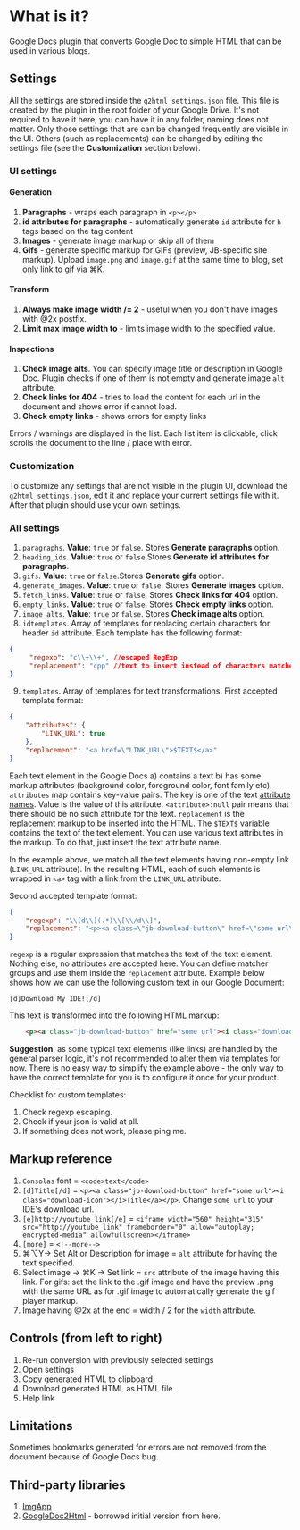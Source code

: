 # What is it? 

Google Docs plugin that converts Google Doc to simple HTML that can be used in various blogs.

## Settings

All the settings are stored inside the `g2html_settings.json` file. This file is created by the plugin in the root folder of your Google Drive. It's not required to have it here, you can have it in any folder, naming does not matter. 
Only those settings that are can be changed frequently are visible in the UI. Others (such as replacements) can be changed by editing the settings file (see the **Customization** section below).

### UI settings
#### Generation

1. **Paragraphs** - wraps each paragraph in `<p></p>`
2. **id attributes for paragraphs** - automatically generate `id` attribute for `h` tags based on the tag content
2. **Images** - generate image markup or skip all of them
3. **Gifs** - generate specific markup for GIFs (preview, JB-specific site markup). Upload `image.png` and `image.gif` at the same time to blog, set only link to gif via ⌘K. 

#### Transform

1. **Always make image width /= 2** - useful when you don't have images with @2x postfix. 
2. **Limit max image width to** - limits image width to the specified value. 


#### Inspections

1. **Check image alts**. You can specify image title or description in Google Doc. Plugin checks if one of them is not empty and generate image `alt` attribute.
2. **Check links for 404** - tries to load the content for each url in the document and shows error if cannot load. 
3. **Check empty links** - shows errors for empty links

Errors / warnings are displayed in the list. Each list item is clickable, click scrolls the document to the line / place with error. 

### Customization

To customize any settings that are not visible in the plugin UI, download the `g2html_settings.json`, edit it and replace your current settings file with it. After that plugin should use your own settings. 

### All settings

1. `paragraphs`. **Value**: `true` or `false`. Stores **Generate paragraphs** option.
2. `heading_ids`. **Value**: `true` or `false`.Stores **Generate id attributes for paragraphs**.
3. `gifs`. **Value**: `true` or `false`.Stores **Generate gifs** option.
4. `generate_images`. **Value**: `true` or `false`. Stores **Generate images** option.
5. `fetch_links`. **Value**: `true` or `false`. Stores **Check links for 404** option.
6. `empty_links`. **Value**: `true` or `false`. Stores **Check empty links** option.
7. `image_alts`. **Value**: `true` or `false`. Stores **Check image alts** option.
8. `idtemplates`. Array of templates for replacing certain characters for header `id` attribute. Each template has the following format:
```json
{
     "regexp": "c\\+\\+", //escaped RegExp
     "replacement": "cpp" //text to insert instead of characters matched by regexp
}
``` 
9. `templates`. Array of templates for text transformations. First accepted template format:
```json
{
    "attributes": {
        "LINK_URL": true
    },
    "replacement": "<a href=\"LINK_URL\">$TEXT$</a>"
}
```
   Each text element in the Google Docs a) contains a text b) has some markup attributes (background color, foreground color, font family etc).
   `attributes` map contains key-value pairs. The key is one of the text [attribute names](https://developers.google.com/apps-script/reference/document/attribute). Value is the value of this attribute. `<attribute>:null` pair means that there should be no such attribute for the text.
   `replacement` is the replacement markup to be inserted into the HTML. The `$TEXT$` variable contains the text of the text element. You can use various text attributes in the markup. To do that, just insert the text attribute name. 
    
   In the example above, we match all the text elements having non-empty link (`LINK_URL` attribute). In the resulting HTML, each of such elements is wrapped in `<a>` tag with a link from the `LINK_URL` attribute. 

   Second accepted template format:
```json
{
    "regexp": "\\[d\\](.*)\\[\\/d\\]",
    "replacement": "<p><a class=\"jb-download-button\" href=\"some url\"><i class=\"download-icon\"></i>$1</a></p>"
}
```
    
   `regexp` is a regular expression that matches the text of the text element. Nothing else, no attributes are accepted here. 
   You can define matcher groups and use them inside the `replacement` attribute. Example below shows how we can use the following custom text in our Google Document:
    
   `[d]Download My IDE![/d]`
    
   This text is transformed into the following HTML markup:
```html
    <p><a class="jb-download-button" href="some url"><i class="download-icon"></i>Download My IDE!</a></p>
```
    
**Suggestion**: as some typical text elements (like links) are handled by the general parser logic, it's not recommended to alter them via templates for now. There is no easy way to simplify the example above - the only way to have the correct template for you is to configure it once for your product. 
  
Checklist for custom templates:

1. Check regexp escaping.
2. Check if your json is valid at all.
3. If something does not work, please ping me. 

## Markup reference

1. `Consolas` font = `<code>text</code>`
2. `[d]Title[/d]` = `<p><a class="jb-download-button" href="some url"><i class="download-icon"></i>Title</a></p>`. Change `some url` to your IDE's download url.
3. `[e]http://youtube_link[/e]` = `<iframe width="560" height="315" src="http://youtube_link" frameborder="0" allow="autoplay; encrypted-media" allowfullscreen></iframe>`
4. `[more]` = `<!--more-->`
5. ⌘⌥Y→ Set Alt or Description for image = `alt` attribute for having the text specified. 
6. Select image → ⌘K → Set link = `src` attribute of the image having this link. For gifs: set the link to the .gif image and have the preview .png with the same URL as for .gif image to automatically generate the gif player markup.     
7. Image having @2x at the end = width / 2 for the `width` attribute.

## Controls (from left to right)

1. Re-run conversion with previously selected settings
2. Open settings
3. Copy generated HTML to clipboard
4. Download generated HTML as HTML file
5. Help link

## Limitations

Sometimes bookmarks generated for errors are not removed from the document because of Google Docs bug. 

## Third-party libraries

1. [ImgApp](https://github.com/tanaikech/ImgApp)
2. [GoogleDoc2Html](https://github.com/oazabir/GoogleDoc2Html) - borrowed initial version from here. 
